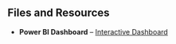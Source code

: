 ## Files and Resources
- **Power BI Dashboard** – [Interactive Dashboard](https://app.powerbi.com/view?r=eyJrIjoiNTY5NzY0MTMtNGI3Ny00NTJjLTk0NGMtZDdhOTQzNDNiNTE3IiwidCI6IjY0NzI3MTZmLTI3NmUtNDMwOS04OGRlLWZhMmQ0OTMzMzFjMiJ9)
